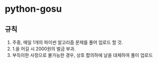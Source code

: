 # python-gosu

## 규칙
1. 주중, 매일 1개의 파이썬 알고리즘 문제를 풀어 업로드 할 것.
2. 1.을 어길 시 2000원의 벌금 부과.
3. 부득이한 사정으로 불가능한 경우, 상호 합의하에 날을 대체하여 풀이 업로드
